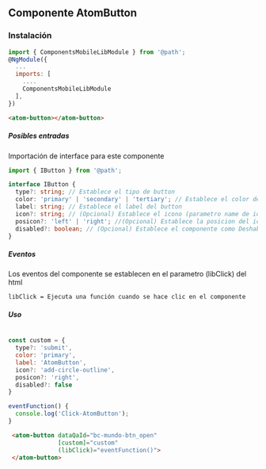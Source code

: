 ## Componente AtomButton

### Instalación

```javascript
import { ComponentsMobileLibModule } from '@path';
@NgModule({
  ...
  imports: [
    ....
    ComponentsMobileLibModule
  ],
})
```

```html
<atom-button></atom-button>
```

##### Posibles entradas

Importación de interface para este componente

```typescript
import { IButton } from '@path';
```

```typescript
interface IButton {
  type?: string; // Establece el tipo de button
  color: 'primary' | 'secondary' | 'tertiary'; // Establece el color del button
  label: string; // Establece el label del button
  icon?: string; // (Opcional) Establece el icono (parametro name de ion-icons)
  posicon?: 'left' | 'right'; //(Opcional) Establece la posicion del icono ('Deafult: right')
  disabled?: boolean; // (Opcional) Establece el componente como Deshabilitado
}
```

##### Eventos
Los eventos del componente se establecen en el parametro (libClick) del html

```
libClick = Ejecuta una función cuando se hace clic en el componente

```

##### Uso

```javascript

const custom = {
  type?: 'submit',
  color: 'primary',
  label: 'AtomButton',
  icon?: 'add-circle-outline',
  posicon?: 'right',
  disabled?: false
}

eventFunction() {
  console.log('Click-AtomButton');
}
```

```html
 <atom-button dataQaId="bc-mundo-btn_open"
              [custom]="custom"
              (libClick)="eventFunction()">
 </atom-button>
```

